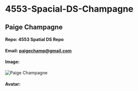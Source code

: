 # 4553-Spacial-DS-Champagne

## Paige Champagne
#### Repo: 4553 Spatial DS Repo
#### Email: paigechamp@gmail.com
#### Image:
![Paige Champagne](https://scontent-dfw5-1.cdninstagram.com/v/t51.2885-19/s320x320/258373446_260263366145999_2149927735341543872_n.jpg?cb=9ad74b5e-c1c39920&_nc_ht=scontent-dfw5-1.cdninstagram.com&_nc_cat=111&_nc_ohc=TTlCgNrl86UAX_L3Ang&tn=HinSc8LHg1RGZLlf&edm=ABfd0MgBAAAA&ccb=7-4&oh=00_AT9j6r8xX1OLTa68MNLdSS1lYb9mJkQVFmrPGLYJHJmvog&oe=61E5DEDE&_nc_sid=7bff83)
#### Avatar:
<!-- ![Avatar](https://cs.msutexas.edu/~griffin/zcloud/zcloud-files/einstein_avatar.png) -->